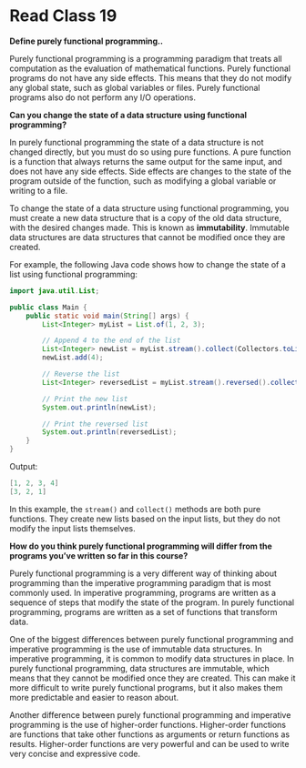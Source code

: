 # Read Class 19

**Define purely functional programming..**

Purely functional programming is a programming paradigm that treats all computation as the evaluation of mathematical functions. Purely functional programs do not have any side effects. This means that they do not modify any global state, such as global variables or files. Purely functional programs also do not perform any I/O operations.

**Can you change the state of a data structure using functional programming?**

In purely functional programming the state of a data structure is not changed directly, but you must do so using pure functions. A pure function is a function that always returns the same output for the same input, and does not have any side effects. Side effects are changes to the state of the program outside of the function, such as modifying a global variable or writing to a file.

To change the state of a data structure using functional programming, you must create a new data structure that is a copy of the old data structure, with the desired changes made. This is known as **immutability**. Immutable data structures are data structures that cannot be modified once they are created.

For example, the following Java code shows how to change the state of a list using functional programming:

```java
import java.util.List;

public class Main {
    public static void main(String[] args) {
        List<Integer> myList = List.of(1, 2, 3);

        // Append 4 to the end of the list
        List<Integer> newList = myList.stream().collect(Collectors.toList());
        newList.add(4);

        // Reverse the list
        List<Integer> reversedList = myList.stream().reversed().collect(Collectors.toList());

        // Print the new list
        System.out.println(newList);

        // Print the reversed list
        System.out.println(reversedList);
    }
}
```

Output:

```java
[1, 2, 3, 4]
[3, 2, 1]
```

In this example, the `stream()` and `collect()` methods are both pure functions. They create new lists based on the input lists, but they do not modify the input lists themselves.

**How do you think purely functional programming will differ from the programs you’ve written so far in this course?**

Purely functional programming is a very different way of thinking about programming than the imperative programming paradigm that is most commonly used. In imperative programming, programs are written as a sequence of steps that modify the state of the program. In purely functional programming, programs are written as a set of functions that transform data.

One of the biggest differences between purely functional programming and imperative programming is the use of immutable data structures. In imperative programming, it is common to modify data structures in place. In purely functional programming, data structures are immutable, which means that they cannot be modified once they are created. This can make it more difficult to write purely functional programs, but it also makes them more predictable and easier to reason about.

Another difference between purely functional programming and imperative programming is the use of higher-order functions. Higher-order functions are functions that take other functions as arguments or return functions as results. Higher-order functions are very powerful and can be used to write very concise and expressive code.
